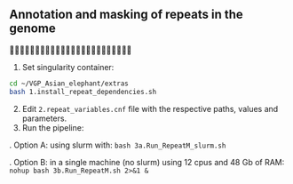 ## Annotation and masking of repeats in the genome
🐘🧬😷🐘🧬😷🐘🧬😷🐘🧬😷🐘🧬😷🐘🧬😷🐘🧬😷🐘🧬😷

1) Set singularity container:
```bash
cd ~/VGP_Asian_elephant/extras
bash 1.install_repeat_dependencies.sh
```
2) Edit `2.repeat_variables.cnf` file with the respective paths, values and parameters.
3) Run the pipeline:

. Option A: using slurm with: `bash 3a.Run_RepeatM_slurm.sh`

. Option B: in a single machine (no slurm) using 12 cpus and 48 Gb of RAM: `nohup bash 3b.Run_RepeatM.sh 2>&1 &`

